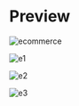 # Preview
![ecommerce](https://github.com/user-attachments/assets/df9f451e-3607-4038-8351-1c74b87a2be1)

![e1](https://github.com/user-attachments/assets/26a45cd2-1cc2-4c1b-aa90-f5671543a51a)

![e2](https://github.com/user-attachments/assets/58a7c8e4-fc68-4029-b255-e3d132d9610d)

![e3](https://github.com/user-attachments/assets/dde2b467-e189-4afb-95be-0312ac36353c)
